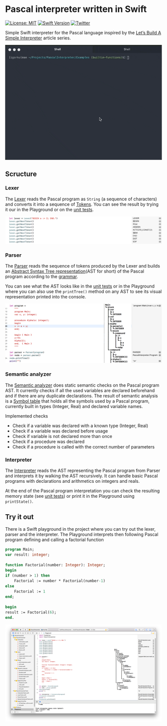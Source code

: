 # Pascal interpreter written in Swift
[![License: MIT](https://img.shields.io/badge/License-MIT-yellow.svg)](https://opensource.org/licenses/MIT)
[![Swift Version](https://img.shields.io/badge/Swift-4-F16D39.svg?style=flat)](https://developer.apple.com/swift)
[![Twitter](https://img.shields.io/badge/twitter-@igorkulman-blue.svg)](http://twitter.com/igorkulman)

Simple Swift interpreter for the Pascal language inspired by the [Let’s Build A Simple Interpreter](https://ruslanspivak.com/lsbasi-part1/) article series.

![Playground](Images/cli.gif) 

## Scructure

### Lexer

The [Lexer](PascalInterpreter/PascalInterpreter/Lexer/Lexer.swift) reads the Pascal program as `String` (a sequence of characters) and converts it into a sequence of [Tokens](PascalInterpreter/PascalInterpreter/Lexer/Token.swift). You can see the result by trying it our in the Playground or on the [unit tests](PascalInterpreter/PascalInterpreterTests/LexerTests.swift).

![Lexer](Images/lexer.png)

### Parser

The [Parser](PascalInterpreter/PascalInterpreter/Parser/Parser.swift) reads the sequence of tokens produced by the Lexer and builds an [Abstract Syntax Tree representation](PascalInterpreter/PascalInterpreter/Parser/AST.swift)(AST for short) of the Pascal program according to the [grammar](grammar.md). 

You can see what the AST looks like in the [unit tests](PascalInterpreter/PascalInterpreterTests/ParserTests.swift) or in the Playground where you can also use the `printTree()` method on any AST to see its visual representation printed into the console.

![Parser](Images/parser.png)

### Semantic analyzer

The [Semantic analyzer](PascalInterpreter/PascalInterpreter/Semantic%20analyzer/SemanticAnalyzer.swift) does static semantic checks on the Pascal program AST. It currently checks if all the used variables are declared beforehand and if there are any duplicate declarations. The result of semantic analysis is a [Symbol table](PascalInterpreter/PascalInterpreter/Semantic%20analyzer/SymbolTable.swift) that holds all the symbols used by a Pascal program, currently built in types (Integer, Real) and declared variable names. 

Implemented checks

* Check if a variable was declared with a known type (Integer, Real)
* Check if a variable was declared before usage
* Check if variable is not declared more than once
* Check if a procedure was declared
* Check if a procedure is called with the correct number of parameters

### Interpreter

The [Interpreter](PascalInterpreter/PascalInterpreter/Interpreter/Interpreter.swift) reads the AST representing the Pascal program from Parser and interprets it by walking the AST recursively. It can handle basic Pascal programs with declarations and arithmetics on integers and reals. 

At the end of the Pascal program interpretation you can check the resulting memory state (see [unit tests](PascalInterpreter/PascalInterpreterTests/InterpreterTests.swift)) or print it in the Playground using `printState()`.

## Try it out

There is a Swift playground in the project where you can try out the lexer, parser and the interpreter. The Playground interprets then following Pascal program defining and calling a factorial function

```` Pascal
program Main;
var result: integer;

function Factorial(number: Integer): Integer;
begin
if (number > 1) then
    Factorial := number * Factorial(number-1)
else
    Factorial := 1
end;

begin
result := Factorial(6);
end.
````

![Playground](Images/playground.png) 
